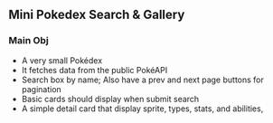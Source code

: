 ## Mini Pokedex Search & Gallery

### Main Obj 
- A very small Pokédex  
- It fetches data from the public PokéAPI 
- Search box by name; Also have a prev and next page buttons for pagination 
- Basic cards should display when submit search
- A simple detail card that display sprite, types, stats, and abilities,


